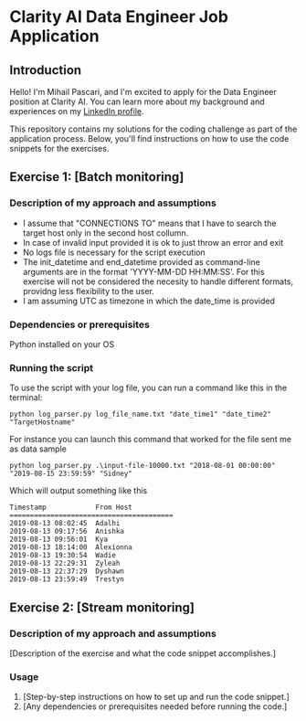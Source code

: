 # Clarity AI Data Engineer Job Application

## Introduction
Hello! I'm Mihail Pascari, and I'm excited to apply for the Data Engineer position at Clarity AI. You can learn more about my background and experiences on my [LinkedIn profile](https://www.linkedin.com/in/mpascari/).

This repository contains my solutions for the coding challenge as part of the application process. Below, you'll find instructions on how to use the code snippets for the exercises.

## Exercise 1: [Batch monitoring]

### Description of my approach and assumptions
- I assume that "CONNECTIONS TO" means that I have to search the target host only in the second host collumn.
- In case of invalid input provided it is ok to just throw an error and exit
- No logs file is necessary for the script execution
- The init_datetime and end_datetime provided as command-line arguments are in the format 'YYYY-MM-DD HH:MM:SS'. For this exercise will not be considered the necesity to handle different formats, providng less flexibility to the user.
- I am assuming UTC as timezone in which the date_time is provided

### Dependencies or prerequisites
Python installed on your OS

### Running the script
To use the script with your log file, you can run a command like this in the terminal:
```
python log_parser.py log_file_name.txt "date_time1" "date_time2" "TargetHostname"
```
For instance you can launch this command that worked for the file sent me as data sample
```
python log_parser.py .\input-file-10000.txt "2018-08-01 00:00:00" "2019-08-15 23:59:59" "Sidney"
```
Which will output something like this
```
Timestamp            From Host
========================================
2019-08-13 08:02:45  Adalhi
2019-08-13 09:17:56  Anishka
2019-08-13 09:56:01  Kya
2019-08-13 18:14:00  Alexionna
2019-08-13 19:30:54  Wadie
2019-08-13 22:29:31  Zyleah
2019-08-13 22:37:29  Dyshawn
2019-08-13 23:59:49  Trestyn
```

## Exercise 2: [Stream monitoring]

### Description of my approach and assumptions
[Description of the exercise and what the code snippet accomplishes.]

### Usage
1. [Step-by-step instructions on how to set up and run the code snippet.]
2. [Any dependencies or prerequisites needed before running the code.]